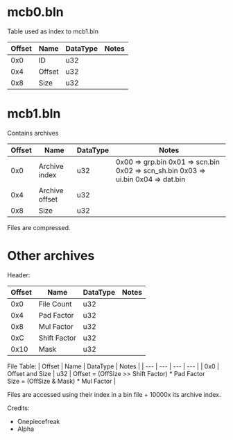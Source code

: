 # mcb0.bln

Table used as index to mcb1.bln

| Offset | Name | DataType | Notes |
| --- | --- | --- | --- |
| 0x0 | ID | u32 | |
| 0x4 | Offset | u32 |  |
| 0x8 | Size | u32 | |

# mcb1.bln

Contains archives

| Offset | Name | DataType | Notes |
| --- | --- | --- | --- |
| 0x0 | Archive index | u32 | 0x00 => grp.bin 0x01 => scn.bin 0x02 => scn_sh.bin 0x03 => ui.bin 0x04 => dat.bin |
| 0x4 | Archive offset | u32 |  |
| 0x8 | Size | u32 | |

Files are compressed.

# Other archives

Header:

| Offset | Name | DataType | Notes |
| --- | --- | --- | --- |
| 0x0 | File Count | u32 | |
| 0x4 | Pad Factor | u32 | |
| 0x8 | Mul Factor | u32 | |
| 0xC | Shift Factor | u32 | |
| 0x10 | Mask | u32 | |

File Table:
| Offset | Name | DataType | Notes |
| --- | --- | --- | --- |
| 0x0 | Offset and Size | u32 | Offset = (OffSize >> Shift Factor) * Pad Factor<br />Size = (OffSize & Mask) * Mul Factor |

Files are accessed using their index in a bin file + 10000x its archive index.

Credits:
- Onepiecefreak
- Alpha
